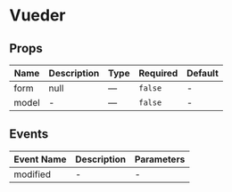 # Vueder

## Props

<!-- @vuese:Vueder:props:start -->
|Name|Description|Type|Required|Default|
|---|---|---|---|---|
|form|null|—|`false`|-|
|model|-|—|`false`|-|

<!-- @vuese:Vueder:props:end -->


## Events

<!-- @vuese:Vueder:events:start -->
|Event Name|Description|Parameters|
|---|---|---|
|modified|-|-|

<!-- @vuese:Vueder:events:end -->


